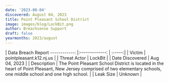 ```yaml
---
date: '2023-08-04'
discovered: August 04, 2023
title: Point Pleasant School District
image: images/blog/LockBit.png
author: Breachsense Support
draft: false
yearmonths: 2023/august
---
```



| Data Breach Report
------------:     |:-------------:    | :-----:|
| Victim      | pointpleasant.k12.nj.us      | 
| Threat Actor      | LockBit      | 
| Date Discovered      | Aug 04, 2023      | 
| Description      | The Point Pleasant School District is located in the heart of Point Pleasant, New Jersey comprised of two elementary schools, one middle school and one high school.      | 
| Leak Size      | Unknown      | 

